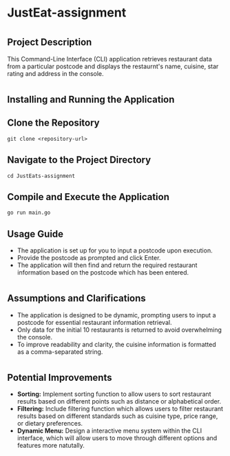 # JustEat-assignment
#
## Project Description
This Command-Line Interface (CLI) application retrieves restaurant data from a particular postcode and displays the restaurnt's name, cuisine, star rating and address in the console.

#
## Installing and Running the Application

## Clone the Repository
`git clone <repository-url>`
## Navigate to the Project Directory
`cd JustEats-assignment`
## Compile and Execute the Application
`go run main.go`
## Usage Guide
- The application is set up for you to input a postcode upon execution.
- Provide the postcode as prompted and click Enter.
- The application will then find and return the required restaurant information based on the postcode which has been entered.

#
## Assumptions and Clarifications
- The application is designed to be dynamic, prompting users to input a postcode for essential restaurant information retrieval.
- Only data for the initial 10 restaurants is returned to avoid overwhelming the console.
- To improve readability and clarity, the cuisine information is formatted as a comma-separated string.
#
## Potential Improvements
- **Sorting:** Implement sorting function to allow users to sort restaurant results based on different points such as distance or alphabetical order.
- **Filtering:** Include filtering function which allows users to filter restaurant results based on different standards such as cuisine type, price range, or dietary preferences.
- **Dynamic Menu:** Design a interactive menu system within the CLI interface, which will allow users to move through different options and features more natutally.
